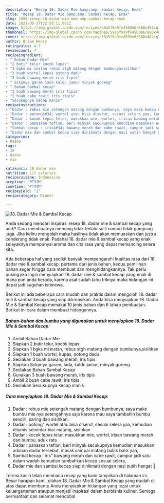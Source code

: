 ```yaml
---
description: "Resep 18. Dadar Mie &amp;amp; Sambal Kecap, Enak"
title: "Resep 18. Dadar Mie &amp;amp; Sambal Kecap, Enak"
slug: 1859-resep-18-dadar-mie-and-amp-sambal-kecap-enak
date: 2021-05-27T22:58:11.681Z
image: https://img-global.cpcdn.com/recipes/59a5f9a9fe4500e6/680x482cq70/18-dadar-mie-sambal-kecap-foto-resep-utama.jpg
thumbnail: https://img-global.cpcdn.com/recipes/59a5f9a9fe4500e6/680x482cq70/18-dadar-mie-sambal-kecap-foto-resep-utama.jpg
cover: https://img-global.cpcdn.com/recipes/59a5f9a9fe4500e6/680x482cq70/18-dadar-mie-sambal-kecap-foto-resep-utama.jpg
author: Brian Henry
ratingvalue: 4.7
reviewcount: 7
recipeingredient:
- " Bahan Dadar Mie"
- "2 butir telur kocok lepas"
- "1 bgks mi instan rebus stgh matang dengan bumbunyasisihkan"
- "1 buah wortel kupas potong dadu"
- "3 buah bawang merah iris tipis"
- " Sckpnya garam lada kaldu jamur minyak goreng"
- " Bahan Sambal Kecap"
- "3 buah bawang merah iris tipis"
- "2 buah cabe rawit iris tipis"
- "Secukupnya kecap manis"
recipeinstructions:
- "Dadar : rebus mie setengah matang dengan bumbunya, saya make bumbu mie nya setengahnya saja karena mau saya tambahin bumbu sendiri, saring dan sisihkan."
- "Dadar : potong&#34; wortel atau bisa diserut, sesuai selera yaa, kemudian ditumis sebentar biar matang, sisihkan"
- "Dadar : kocok lepas telur, masukkan mie, wortel, irisan bawang merah dan bumbu, aduk rata"
- "Dadar : panaskan teflon, beri minyak secukupnya kemudian masukkan adonan dadar tersebut, masak sampai matang bolak balik yaa,"
- "Sambal kecap : iris&#34; bawang merah dan cabe rawit, campur jadi satu dalam wadah kemudian tambahkan kecap sesuai selera,"
- "Dadar mie dan sambal kecap siap dinikmati dengan nasi putih hangat 🤗"
categories:
- Resep
tags:
- 18
- dadar
- mie

katakunci: 18 dadar mie 
nutrition: 117 calories
recipecuisine: Indonesian
preptime: "PT37M"
cooktime: "PT44M"
recipeyield: "1"
recipecategory: Dinner

---
```



![18. Dadar Mie &amp; Sambal Kecap](https://img-global.cpcdn.com/recipes/59a5f9a9fe4500e6/680x482cq70/18-dadar-mie-sambal-kecap-foto-resep-utama.jpg)

Anda sedang mencari inspirasi resep 18. dadar mie &amp; sambal kecap yang unik? Cara membuatnya memang tidak terlalu sulit namun tidak gampang juga. Jika keliru mengolah maka hasilnya tidak akan memuaskan dan justru cenderung tidak enak. Padahal 18. dadar mie &amp; sambal kecap yang enak selayaknya mempunyai aroma dan cita rasa yang dapat memancing selera kita.



Ada beberapa hal yang sedikit banyak mempengaruhi kualitas rasa dari 18. dadar mie &amp; sambal kecap, pertama dari jenis bahan, kedua pemilihan bahan segar hingga cara membuat dan menghidangkannya. Tak perlu pusing jika ingin menyiapkan 18. dadar mie &amp; sambal kecap yang enak di mana pun anda berada, karena asal sudah tahu triknya maka hidangan ini dapat jadi suguhan istimewa.


Berikut ini ada beberapa cara mudah dan praktis dalam mengolah 18. dadar mie &amp; sambal kecap yang siap dikreasikan. Anda bisa menyiapkan 18. Dadar Mie &amp; Sambal Kecap memakai 10 jenis bahan dan 6 tahap pembuatan. Berikut ini cara dalam membuat hidangannya.

<!--inarticleads1-->

##### Bahan-bahan dan bumbu yang digunakan untuk menyiapkan 18. Dadar Mie &amp; Sambal Kecap:

1. Ambil  Bahan Dadar Mie
1. Siapkan 2 butir telur, kocok lepas
1. Siapkan 1 bgks mi instan, rebus stgh matang dengan bumbunya,sisihkan
1. Siapkan 1 buah wortel, kupas, potong dadu
1. Sediakan 3 buah bawang merah, iris tipis
1. Siapkan  Sckpnya garam, lada, kaldu jamur, minyak goreng
1. Sediakan  Bahan Sambal Kecap
1. Gunakan 3 buah bawang merah, iris tipis
1. Ambil 2 buah cabe rawit, iris tipis
1. Sediakan Secukupnya kecap manis




<!--inarticleads2-->

##### Cara menyiapkan 18. Dadar Mie &amp; Sambal Kecap:

1. Dadar : rebus mie setengah matang dengan bumbunya, saya make bumbu mie nya setengahnya saja karena mau saya tambahin bumbu sendiri, saring dan sisihkan.
1. Dadar : potong&#34; wortel atau bisa diserut, sesuai selera yaa, kemudian ditumis sebentar biar matang, sisihkan
1. Dadar : kocok lepas telur, masukkan mie, wortel, irisan bawang merah dan bumbu, aduk rata
1. Dadar : panaskan teflon, beri minyak secukupnya kemudian masukkan adonan dadar tersebut, masak sampai matang bolak balik yaa,
1. Sambal kecap : iris&#34; bawang merah dan cabe rawit, campur jadi satu dalam wadah kemudian tambahkan kecap sesuai selera,
1. Dadar mie dan sambal kecap siap dinikmati dengan nasi putih hangat 🤗




Terima kasih telah membaca resep yang kami tampilkan di halaman ini. Besar harapan kami, olahan 18. Dadar Mie &amp; Sambal Kecap yang mudah di atas dapat membantu Anda menyiapkan hidangan yang lezat untuk keluarga/teman ataupun menjadi inspirasi dalam berbisnis kuliner. Semoga bermanfaat dan selamat mencoba!
